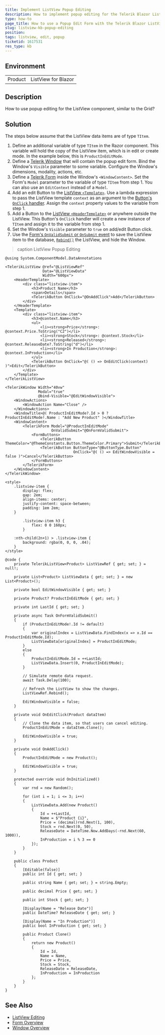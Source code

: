 ```yaml
---
title: Implement ListView Popup Editing
description: How to implement popup editing for the Telerik Blazor ListView.
type: how-to
page_title: How to use a Popup Edit Form with the Telerik Blazor ListView
slug: listview-kb-popup-editing
position: 
tags: listview, edit, popup
ticketid: 1617531
res_type: kb
---
```


## Environment

<table>
    <tbody>
        <tr>
            <td>Product</td>
            <td>ListView for Blazor</td>
        </tr>
    </tbody>
</table>


## Description

How to use popup editing for the ListView component, similar to the Grid?


## Solution

The steps below assume that the ListView data items are of type `TItem`.

1. Define an additional variable of type `TItem` in the Razor component. This variable will hold the copy of the ListView item, which is in edit or create mode. In the example below, this is `ProductInEditMode`.
1. Define a [Telerik Window](slug:window-overview) that will contain the popup edit form. Bind the Window's `Visible` parameter to some variable. Configure the Window's dimensions, modality, actions, etc.
1. Define a [Telerik Form](slug:form-overview) inside the Window's `<WindowContent>`. Set the Form's `Model` parameter to the variable of type `TItem` from step 1. You can also use an `EditContext` instead of a `Model`.
1. Add an edit Button to the [ListView `<Template>`](slug:listview-templates). Use a lambda expression to pass the ListView template `context` as an argument to the [Button's `OnClick` handler](slug:button-events). Assign the `context` property values to the variable from step 1.
1. Add a Button to the [ListView `<HeaderTemplate>`](slug:listview-templates) or anywhere outside the ListView. This Button's `OnClick` handler will create a new instance of `TItem` and assign it to the variable from step 1.
1. Set the Window's `Visible` parameter to `true` on add/edit Button click.
1. Use the [Form's `OnValidSubmit` or `OnSubmit` event](slug:form-events) to save the ListView item to the database, [`Rebind()`](slug:common-features-data-binding-overview#refresh-data) the ListView, and hide the Window.

>caption ListView Popup Editing

````RAZOR
@using System.ComponentModel.DataAnnotations

<TelerikListView @ref="@ListViewRef"
                 Data="@ListViewData"
                 Width="600px">
    <HeaderTemplate>
        <div class="listview-item">
            <h3>Product Name</h3>
            <span>Details</span>
            <TelerikButton OnClick="@OnAddClick">Add</TelerikButton>
        </div>
    </HeaderTemplate>
    <Template>
        <div class="listview-item">
            <h3>@context.Name</h3>
            <ul>
                <li><strong>Price</strong>: @context.Price.ToString("C2")</li>
                <li><strong>Stock</strong>: @context.Stock</li>
                <li><strong>Released</strong>: @context.ReleaseDate?.ToString("d")</li>
                <li><strong>In Production</strong>: @context.InProduction</li>
            </ul>
            <TelerikButton OnClick="@( () => OnEditClick(context) )">Edit</TelerikButton>
        </div>
    </Template>
</TelerikListView>

<TelerikWindow Width="40vw"
               Modal="true"
               @bind-Visible="@EditWindowVisible">
    <WindowActions>
        <WindowAction Name="Close" />
    </WindowActions>
    <WindowTitle>@( ProductInEditMode?.Id > 0 ? ProductInEditMode!.Name : "Add New Product" )</WindowTitle>
    <WindowContent>
        <TelerikForm Model="@ProductInEditMode"
                     OnValidSubmit="@OnFormValidSubmit">
            <FormButtons>
                <TelerikButton ThemeColor="@ThemeConstants.Button.ThemeColor.Primary">Submit</TelerikButton>
                <TelerikButton ButtonType="@ButtonType.Button"
                               OnClick="@( () => EditWindowVisible = false )">Cancel</TelerikButton>
            </FormButtons>
        </TelerikForm>
    </WindowContent>
</TelerikWindow>

<style>
    .listview-item {
        display: flex;
        gap: 2em;
        align-items: center;
        justify-content: space-between;
        padding: 1em 2em;
    }

        .listview-item h3 {
            flex: 0 0 160px;
        }

    :nth-child(2n+1) > .listview-item {
        background: rgba(0, 0, 0, .04);
    }
</style>

@code {
    private TelerikListView<Product> ListViewRef { get; set; } = null!;

    private List<Product> ListViewData { get; set; } = new List<Product>();

    private bool EditWindowVisible { get; set; }

    private Product? ProductInEditMode { get; set; }

    private int LastId { get; set; }

    private async Task OnFormValidSubmit()
    {
        if (ProductInEditMode!.Id != default)
        {
            var originalIndex = ListViewData.FindIndex(x => x.Id == ProductInEditMode.Id);
            ListViewData[originalIndex] = ProductInEditMode;
        }
        else
        {
            ProductInEditMode.Id = ++LastId;
            ListViewData.Insert(0, ProductInEditMode);
        }

        // Simulate remote data request.
        await Task.Delay(100);

        // Refresh the ListView to show the changes.
        ListViewRef.Rebind();

        EditWindowVisible = false;
    }

    private void OnEditClick(Product dataItem)
    {
        // Clone the data item, so that users can cancel editing.
        ProductInEditMode = dataItem.Clone();

        EditWindowVisible = true;
    }

    private void OnAddClick()
    {
        ProductInEditMode = new Product();

        EditWindowVisible = true;
    }

    protected override void OnInitialized()
    {
        var rnd = new Random();

        for (int i = 1; i <= 3; i++)
        {
            ListViewData.Add(new Product()
            {
                Id = ++LastId,
                Name = $"Product {i}",
                Price = (decimal)rnd.Next(1, 100),
                Stock = rnd.Next(0, 50),
                ReleaseDate = DateTime.Now.AddDays(-rnd.Next(60, 1000)),
                InProduction = i % 3 == 0
            });
        }
    }

    public class Product
    {
        [Editable(false)]
        public int Id { get; set; }

        public string Name { get; set; } = string.Empty;

        public decimal Price { get; set; }

        public int Stock { get; set; }

        [Display(Name = "Release Date")]
        public DateTime? ReleaseDate { get; set; }

        [Display(Name = "In Production")]
        public bool InProduction { get; set; }

        public Product Clone()
        {
            return new Product()
            {
                Id = Id,
                Name = Name,
                Price = Price,
                Stock = Stock,
                ReleaseDate = ReleaseDate,
                InProduction = InProduction
            };
        }
    }
}
````

## See Also

* [ListView Editing](slug:listview-editing)
* [Form Overview](slug:form-overview)
* [Window Overview](slug:window-overview)
